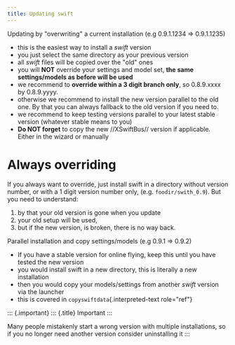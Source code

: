 ```yaml
---
title: Updating swift
---
```


Updating by \"overwriting\" a current installation (e.g 0.9.1.1234 =\>
0.9.1.1235)

-   this is the easiest way to install a *swift* version
-   you just select the same directory as your previous version
-   all *swift* files will be copied over the \"old\" ones
-   you will **NOT** override your settings and model set, **the same
    settings/models as before will be used**
-   we recommend to **override within a 3 digit branch only**, so
    0.8.9.xxxx by 0.8.9.yyyy.
-   otherwise we recommend to install the new version parallel to the
    old one. By that you can always fallback to the old version if you
    need to.
-   we recommend to keep testing versions parallel to your latest stable
    version (whatever stable means to you)
-   **Do NOT forget** to copy the new //XSwiftBus// version if
    applicable. Either in the wizard or manually

Always overriding
=================

If you always want to override, just install swift in a directory
without version number, or with a 1 digit version number only, (e.g.
`foodir/swith_0.9`). But you need to understand:

1.  by that your old version is gone when you update
2.  your old setup will be used,
3.  but if the new version, is broken, there is no way back.

Parallel installation and copy settings/models (e.g 0.9.1 =\> 0.9.2)

-   If you have a stable version for online flying, keep this until you
    have tested the new version
-   you would install swift in a new directory, this is literally a new
    installation
-   then you would copy your models/settings from another *swift*
    version via the launcher
-   this is covered in `copyswiftdata`{.interpreted-text role="ref"}

::: {.important}
::: {.title}
Important
:::

Many people mistakenly start a wrong version with multiple
installations, so if you no longer need another version consider
uninstalling it
:::
